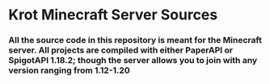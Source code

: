 <h1> Krot Minecraft Server Sources </h1>

<h3> All the source code in this repository is meant for the Minecraft server. All projects are compiled with either PaperAPI or SpigotAPI 1.18.2; though the server allows you to join with any version ranging from 1.12-1.20 </h3>